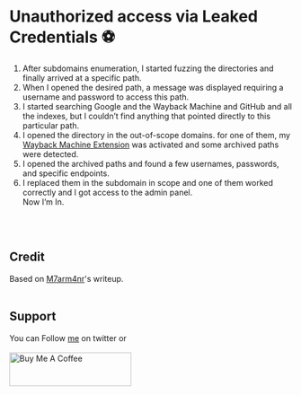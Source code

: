 # Unauthorized access via Leaked Credentials ⚽️

1. After subdomains enumeration, I started fuzzing the directories and finally arrived at a specific path.
2. When I opened the desired path, a message was displayed requiring a username and password to access this path.
3. I started searching Google and the Wayback Machine and GitHub and all the indexes, but I couldn’t find anything that pointed directly to this particular path.
4. I opened the directory in the out-of-scope domains. for one of them, my [Wayback Machine Extension](https://chrome.google.com/webstore/detail/wayback-machine/fpnmgdkabkmnadcjpehmlllkndpkmiak) was activated and some archived paths were detected.
5. I opened the archived paths and found a few usernames, passwords, and specific endpoints.
6. I replaced them in the subdomain in scope and one of them worked correctly and I got access to the admin panel.
<br>Now I’m In.

<br>&nbsp;
## Credit
Based on [M7arm4nr](https://infosecwriteups.com/unauthorized-access-to-the-admin-panel-via-leaked-credentials-on-the-waybackmachine-55c3307141c6)'s writeup.
<br>&nbsp;

## Support
You can Follow [me](https://twitter.com/MeAsHacker_HNA) on twitter or
<br><br><a href="https://www.buymeacoffee.com/NafisiAslH" target="_blank"><img src="https://cdn.buymeacoffee.com/buttons/v2/default-yellow.png" alt="Buy Me A Coffee" style="height: 60px !important;width: 217px !important;" ></a>
